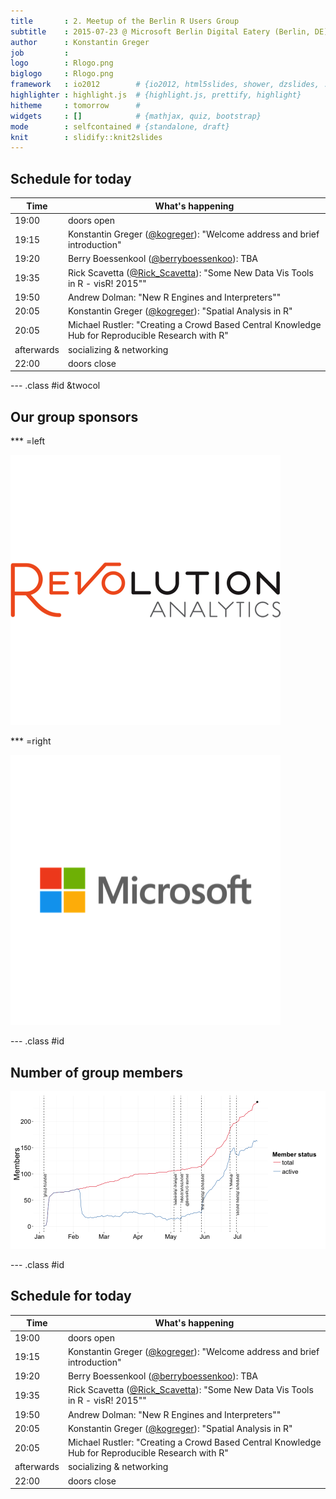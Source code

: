 ```yaml
---
title       : 2. Meetup of the Berlin R Users Group
subtitle    : 2015-07-23 @ Microsoft Berlin Digital Eatery (Berlin, DE)
author      : Konstantin Greger
job         : 
logo        : Rlogo.png
biglogo     : Rlogo.png
framework   : io2012        # {io2012, html5slides, shower, dzslides, ...}
highlighter : highlight.js  # {highlight.js, prettify, highlight}
hitheme     : tomorrow      # 
widgets     : []            # {mathjax, quiz, bootstrap}
mode        : selfcontained # {standalone, draft}
knit        : slidify::knit2slides
---
```


## Schedule for today

Time|What's happening
-------|-------
19:00|doors open
19:15|Konstantin Greger ([@kogreger](https://twitter.com/kogreger)): "Welcome address and brief introduction"
19:20|Berry Boessenkool ([@berryboessenkoo](https://twitter.com/berryboessenkoo)): TBA
19:35|Rick Scavetta ([@Rick_Scavetta](https://twitter.com/rick_scavetta)): "Some New Data Vis Tools in R - visR! 2015""
19:50|Andrew Dolman: "New R Engines and Interpreters""
20:05|Konstantin Greger ([@kogreger](https://twitter.com/kogreger)): "Spatial Analysis in R"
20:05|Michael Rustler: "Creating a Crowd Based Central Knowledge Hub for Reproducible Research with R"
afterwards|socializing & networking
22:00|doors close



--- .class #id &twocol

## Our group sponsors

*** =left

![plot of chunk leftSponsor](assets/fig/leftSponsor-1.png) 

*** =right

![plot of chunk rightSponsor](assets/fig/rightSponsor-1.png) 

--- .class #id 

## Number of group members

![plot of chunk groupStats](assets/fig/groupStats-1.png) 

--- .class #id 

## Schedule for today

Time|What's happening
-------|-------
19:00|doors open
19:15|Konstantin Greger ([@kogreger](https://twitter.com/kogreger)): "Welcome address and brief introduction"
19:20|Berry Boessenkool ([@berryboessenkoo](https://twitter.com/berryboessenkoo)): TBA
19:35|Rick Scavetta ([@Rick_Scavetta](https://twitter.com/rick_scavetta)): "Some New Data Vis Tools in R - visR! 2015""
19:50|Andrew Dolman: "New R Engines and Interpreters""
20:05|Konstantin Greger ([@kogreger](https://twitter.com/kogreger)): "Spatial Analysis in R"
20:05|Michael Rustler: "Creating a Crowd Based Central Knowledge Hub for Reproducible Research with R"
afterwards|socializing & networking
22:00|doors close
